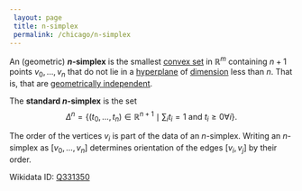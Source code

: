```yaml
---
 layout: page
 title: n-simplex
 permalink: /chicago/n-simplex
---
```


An (geometric) **$n$-simplex** is the smallest [convex set](https://mathgloss.github.io/MathGloss/chicago/convex_set) in $\mathbb R^m$ containing $n+1$ points $v_0,\dots, v_n$ that do not lie in a [hyperplane](https://mathgloss.github.io/MathGloss/chicago/hyperplane) of [dimension](https://mathgloss.github.io/MathGloss/chicago/dimension_of_vector_space) less than $n$. That is, that are [geometrically independent](https://mathgloss.github.io/MathGloss/chicago/geometrically_independent).

The **standard $n$-simplex** is the set $$\Delta^n = \{(t_0,\dots, t_n)\in\mathbb R^{n+1} \mid \sum_i t_i =1 \text{ and } t_i \geq 0 \forall i\}.$$

The order of the vertices $v_i$ is part of the data of an $n$-simplex. Writing an $n$-simplex as $[v_0,\dots, v_n]$ determines orientation of the edges $[v_i, v_j]$ by their order. 

Wikidata ID: [Q331350](https://www.wikidata.org/wiki/Q331350)